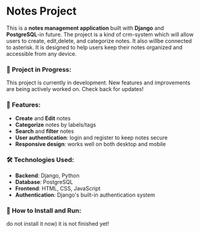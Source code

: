 # Notes Project

This is a **notes management application** built with **Django** and **PostgreSQL**-in future. The project is a kind of crm-system which will allow users to create, edit,delete, and categorize notes. 
It also willbe connected to asterisk.
It is designed to help users keep their notes organized and accessible from any device.

### 🚧 Project in Progress:
This project is currently in development. New features and improvements are being actively worked on. Check back for updates!

### 🚀 Features:
- **Create** and **Edit** notes
- **Categorize** notes by labels/tags
- **Search** and **filter** notes
- **User authentication**: login and register to keep notes secure
- **Responsive design**: works well on both desktop and mobile

### 🛠 Technologies Used:
- **Backend**: Django, Python
- **Database**: PostgreSQL
- **Frontend**: HTML, CSS, JavaScript
- **Authentication**: Django's built-in authentication system

### 📂 How to Install and Run:
do not install it now) it is not finished yet!
